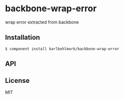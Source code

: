 
# backbone-wrap-error

  wrap error extracted from backbone

## Installation

    $ component install karlbohlmark/backbone-wrap-error

## API

   

## License

  MIT
